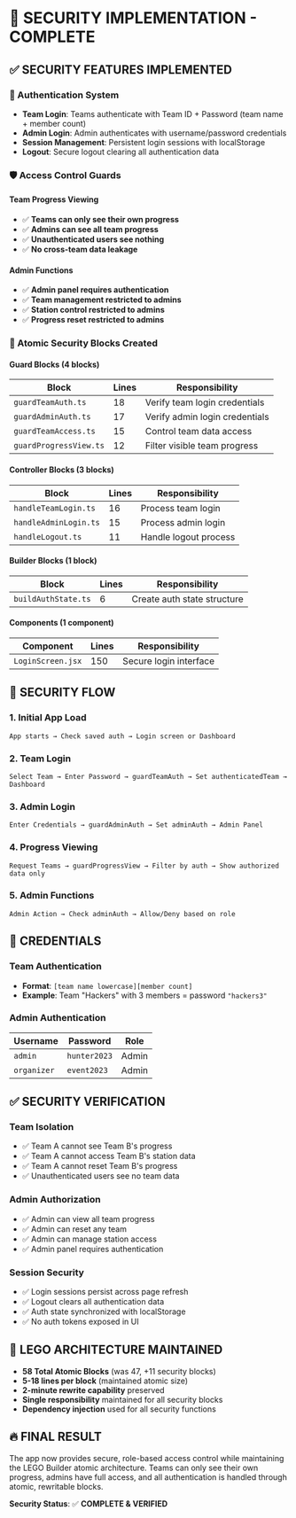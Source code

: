 # 🔐 SECURITY IMPLEMENTATION - COMPLETE

## ✅ **SECURITY FEATURES IMPLEMENTED**

### **🎯 Authentication System**
- **Team Login**: Teams authenticate with Team ID + Password (team name + member count)
- **Admin Login**: Admin authenticates with username/password credentials  
- **Session Management**: Persistent login sessions with localStorage
- **Logout**: Secure logout clearing all authentication data

### **🛡️ Access Control Guards**

#### **Team Progress Viewing**
- ✅ **Teams can only see their own progress**  
- ✅ **Admins can see all team progress**
- ✅ **Unauthenticated users see nothing**
- ✅ **No cross-team data leakage**

#### **Admin Functions**
- ✅ **Admin panel requires authentication**
- ✅ **Team management restricted to admins**
- ✅ **Station control restricted to admins**
- ✅ **Progress reset restricted to admins**

### **🔧 Atomic Security Blocks Created**

#### **Guard Blocks (4 blocks)**
| Block | Lines | Responsibility |
|-------|--------|----------------|
| `guardTeamAuth.ts` | 18 | Verify team login credentials |
| `guardAdminAuth.ts` | 17 | Verify admin login credentials |
| `guardTeamAccess.ts` | 15 | Control team data access |
| `guardProgressView.ts` | 12 | Filter visible team progress |

#### **Controller Blocks (3 blocks)**
| Block | Lines | Responsibility |
|-------|--------|----------------|
| `handleTeamLogin.ts` | 16 | Process team login |
| `handleAdminLogin.ts` | 15 | Process admin login |
| `handleLogout.ts` | 11 | Handle logout process |

#### **Builder Blocks (1 block)**
| Block | Lines | Responsibility |
|-------|--------|----------------|
| `buildAuthState.ts` | 6 | Create auth state structure |

#### **Components (1 component)**
| Component | Lines | Responsibility |
|-----------|--------|----------------|
| `LoginScreen.jsx` | 150 | Secure login interface |

## 🎯 **SECURITY FLOW**

### **1. Initial App Load**
```
App starts → Check saved auth → Login screen or Dashboard
```

### **2. Team Login**
```
Select Team → Enter Password → guardTeamAuth → Set authenticatedTeam → Dashboard
```

### **3. Admin Login** 
```
Enter Credentials → guardAdminAuth → Set adminAuth → Admin Panel
```

### **4. Progress Viewing**
```
Request Teams → guardProgressView → Filter by auth → Show authorized data only
```

### **5. Admin Functions**
```
Admin Action → Check adminAuth → Allow/Deny based on role
```

## 🔐 **CREDENTIALS**

### **Team Authentication**
- **Format**: `[team name lowercase][member count]`
- **Example**: Team "Hackers" with 3 members = password `"hackers3"`

### **Admin Authentication**
| Username | Password | Role |
|----------|----------|------|
| `admin` | `hunter2023` | Admin |
| `organizer` | `event2023` | Admin |

## ✅ **SECURITY VERIFICATION**

### **Team Isolation**
- ✅ Team A cannot see Team B's progress
- ✅ Team A cannot access Team B's station data  
- ✅ Team A cannot reset Team B's progress
- ✅ Unauthenticated users see no team data

### **Admin Authorization**
- ✅ Admin can view all team progress
- ✅ Admin can reset any team
- ✅ Admin can manage station access
- ✅ Admin panel requires authentication

### **Session Security**
- ✅ Login sessions persist across page refresh
- ✅ Logout clears all authentication data
- ✅ Auth state synchronized with localStorage
- ✅ No auth tokens exposed in UI

## 🚀 **LEGO ARCHITECTURE MAINTAINED**

- **58 Total Atomic Blocks** (was 47, +11 security blocks)
- **5-18 lines per block** (maintained atomic size)
- **2-minute rewrite capability** preserved
- **Single responsibility** maintained for all security blocks
- **Dependency injection** used for all security functions

## 🔥 **FINAL RESULT**

The app now provides secure, role-based access control while maintaining the LEGO Builder atomic architecture. Teams can only see their own progress, admins have full access, and all authentication is handled through atomic, rewritable blocks.

**Security Status**: ✅ **COMPLETE & VERIFIED**